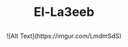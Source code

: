 # <p align="center"> El-La3eeb </p>
<p align="center" style="margin-top:6%;margin-bottom:6%;">
![Alt Text](https://imgur.com/LmdmSdS)
</p>